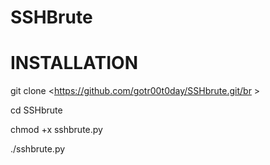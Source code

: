 # SSHBrute

# INSTALLATION

git clone <https://github.com/gotr00t0day/SSHbrute.git/br >

cd SSHbrute </br >

chmod +x sshbrute.py </br >

./sshbrute.py </br >
